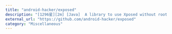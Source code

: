 ```yaml
---
title: "android-hacker/exposed"
description: "[1296星][2m] [Java]  A library to use Xposed without root or recovery(or modify system image etc..)."
external_url: "https://github.com/android-hacker/exposed"
category: "Miscellaneous"
---
```

